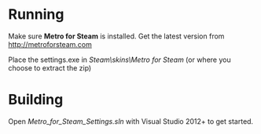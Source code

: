 Running
==================

Make sure **Metro for Steam** is installed. Get the latest version from http://metroforsteam.com

Place the settings.exe in *Steam\skins\Metro for Steam* (or where you choose to extract the zip)

Building
==================

Open *Metro_for_Steam_Settings.sln* with Visual Studio 2012+ to get started. 
